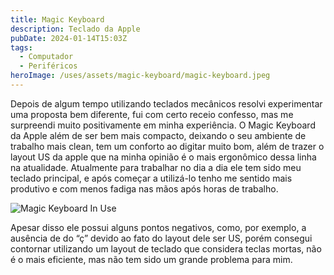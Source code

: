 ```yaml
---
title: Magic Keyboard
description: Teclado da Apple
pubDate: 2024-01-14T15:03Z
tags:
  - Computador
  - Periféricos
heroImage: /uses/assets/magic-keyboard/magic-keyboard.jpeg
---
```

Depois de algum tempo utilizando teclados mecânicos resolvi experimentar uma proposta bem diferente, fui com certo receio confesso, mas me surpreendi muito positivamente em minha experiência. O Magic Keyboard da Apple além de ser bem mais compacto, deixando o seu ambiente de trabalho mais clean, tem um conforto ao digitar muito bom, além de trazer o layout US da apple que na minha opinião é o mais ergonômico dessa linha na atualidade. Atualmente para trabalhar no dia a dia ele tem sido meu teclado principal, e após começar a utilizá-lo tenho me sentido mais produtivo e com menos fadiga nas mãos após horas de trabalho.

![Magic Keyboard In Use](/uses/assets/magic-keyboard/magic-keyboard-in-use.jpeg)

Apesar disso ele possui alguns pontos negativos, como, por exemplo, a ausência de do “ç” devido ao fato do layout dele ser US, porém consegui contornar utilizando um layout de teclado que considera teclas mortas, não é o mais eficiente, mas não tem sido um grande problema para mim.